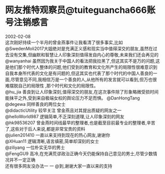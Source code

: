 网友推特观察员@tuiteguancha666账号注销感言
===
2002-02-08<br>
这次刚好持续一个半月的曾金燕事件让我看清了很多事实,比如@SwedenMoli2017大姐绝对是充满正义感和现实当中值得深交的朋友,虽然在过去没有交集,但幽默和智慧让人印象深刻值得发自内心的尊敬,未来我们还会再见的<br>
@wanyanhai 虽然因为我关于中国人的看法把我拉黑了,但这其实不是万的问题,这是他们那个时代人整体的问题,他们受到的教育和文化所产生的局限性很难意识到自我本身所代表的文化是有问题的,但这其实也代表了那个时代的中国人善良的一面,尽管意见不同,我相信万是一个善良的人,从他所有的发言就可以看到,但万也很难摆脱自己的局限性 ,那个时代和文化的局限性。<br>
@hu_jia  善良到让人印象深刻,值得深交的朋友,在这次事件除了形象略微受损时间能抹平之外,受到来自极端女权的舆论压力不足而惧。<nr>
@DanHongTang @degewa 同样善良的两位女士<br>
@didacticUtility 较早关注 曾金燕且对其提出质疑的网友之一<br>
@helloWorld987 逻辑简单,不乏深刻道理,让人印象深刻的网友<br>
@hk98536207 曾金燕时间线最早的整理者,也是截至目前最专业的整理者,辛苦了,这些对于后人来说,都是非常宝贵的资料<br>
@julien201410 一直以来支持到现在的热心网友,谢谢你<br>
@XHuan11  逻辑清晰,语言缜密,简单却深刻的女士<br>
@ziliyang 一位朴实无华的男士<br>
@FengGU9 高冷,在充满荒谬政治正确今天仍能保持自己意见的男士,尽管少数情况并不一定正确<br>
还有很多网友没办法一 一 @到,谢谢大家一直以来的支持<br>
